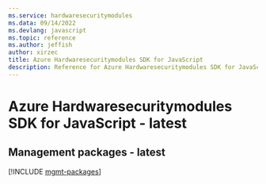 ```yaml
---
ms.service: hardwaresecuritymodules
ms.data: 09/14/2022
ms.devlang: javascript
ms.topic: reference
ms.author: jeffish
author: xirzec
title: Azure Hardwaresecuritymodules SDK for JavaScript
description: Reference for Azure Hardwaresecuritymodules SDK for JavaScript
---
```

# Azure Hardwaresecuritymodules SDK for JavaScript - latest

## Management packages - latest
[!INCLUDE [mgmt-packages](hardwaresecuritymodules-mgmt-index.md)]